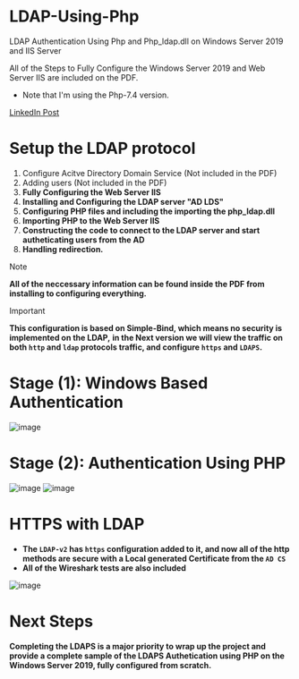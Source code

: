 # LDAP-Using-Php
LDAP Authentication Using Php and Php_ldap.dll on Windows Server 2019 and IIS Server 

All of the Steps to Fully Configure the Windows Server 2019 and Web Server IIS are included on the PDF.
* Note that I'm using the Php-7.4 version.

[LinkedIn Post](https://www.linkedin.com/posts/aws-ghanem-621426267_ldap-configuration-activity-7197255208140173313-jmDd?utm_source=share&utm_medium=member_desktop)

# Setup the LDAP protocol 
1) Configure Acitve Directory Domain Service (Not included in the PDF)
2) Adding users (Not included in the PDF)
3) **Fully Configuring the Web Server IIS**
4) **Installing and Configuring the LDAP server "AD LDS"**
5) **Configuring PHP files and including the importing the php_ldap.dll**
6) **Importing PHP to the Web Server IIS**
7) **Constructing the code to connect to the LDAP server and start autheticating users from the AD**
8) **Handling redirection.**

> [!NOTE]
> **All of the neccessary information can be found inside the PDF from installing to configuring everything.**


> [!IMPORTANT]
> **This configuration is based on Simple-Bind, which means no security is implemented on the LDAP,**
> **in the Next version we will view the traffic on both `http` and `ldap` protocols traffic, and configure **`https`** and **`LDAPS`.****

# Stage (1): Windows Based Authentication
![image](https://github.com/AwsGhanem/LDAP-Using-Php/assets/123994471/3d6d6d37-545a-4af5-b070-a92e31ca9190)

# Stage (2): Authentication Using PHP
![image](https://github.com/AwsGhanem/LDAP-Using-Php/assets/123994471/32e90f97-73dd-4492-872a-7bf83ed47d9c)
![image](https://github.com/AwsGhanem/LDAP-Using-Php/assets/123994471/18ba0429-7e88-4ad5-94d2-d25602efd24b)


# HTTPS with LDAP
- **The `LDAP-v2` has `https` configuration added to it, and now all of the http methods are secure with a Local generated Certificate from the `AD CS`**
- **All of the Wireshark tests are also included**

![image](https://github.com/AwsGhanem/LDAP-Using-Php/assets/123994471/d8f0b302-d41f-40ed-9b45-c74dd861e4fb)


# Next Steps
**Completing the LDAPS is a major priority to wrap up the project and provide a complete sample of the LDAPS Authetication using PHP on the Windows Server 2019, fully configured from scratch.**
